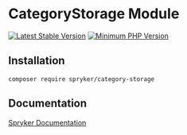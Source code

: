# CategoryStorage Module
[![Latest Stable Version](https://poser.pugx.org/spryker/category-storage/v/stable.svg)](https://packagist.org/packages/spryker/category-storage)
[![Minimum PHP Version](https://img.shields.io/badge/php-%3E%3D%208.0-8892BF.svg)](https://php.net/)

## Installation

```
composer require spryker/category-storage
```

## Documentation

[Spryker Documentation](https://spryker.github.io)
